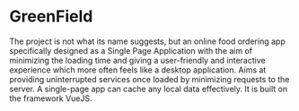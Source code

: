 # GreenField
The project is not what its name suggests, but an online food ordering app specifically designed as a Single Page Application with the aim of minimizing the loading time and giving a user-friendly and interactive experience which more often feels like a desktop application. Aims at providing uninterrupted services once loaded by minimizing requests to the server.  A single-page app can cache any local data effectively. It is built on the framework VueJS.
